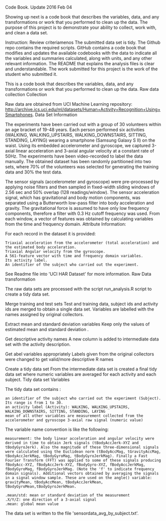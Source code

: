 Code Book.  Update 2016 Feb 04

Showing up next is a code book that describes the variables, data, and any transformations or work that you performed to clean up the data. The purpose of this project is to demonstrate your ability to collect, work with, and clean a data set.

Instruction:
Review criteriamenos 
The submitted data set is tidy.
The Github repo contains the required scripts.
GitHub contains a code book that modifies and updates the available codebooks with the data to indicate all the variables and summaries calculated, along with units, and any other relevant information.
The README that explains the analysis files is clear and understandable.
The work submitted for this project is the work of the student who submitted it.

This is a code book that describes the variables, data, and any transformations or work that you performed to clean up the data.
Raw data collection
Collection

Raw data are obtained from UCI Machine Learning repository: http://archive.ics.uci.edu/ml/datasets/Human+Activity+Recognition+Using+Smartphones.
Data Set Information

The experiments have been carried out with a group of 30 volunteers within an age bracket of 19-48 years. Each person performed six activities (WALKING, WALKING_UPSTAIRS, WALKING_DOWNSTAIRS, SITTING, STANDING, LAYING) wearing a smartphone (Samsung Galaxy S II) on the waist. Using its embedded accelerometer and gyroscope, we captured 3-axial linear acceleration and 3-axial angular velocity at a constant rate of 50Hz. The experiments have been video-recorded to label the data manually. The obtained dataset has been randomly partitioned into two sets, where 70% of the volunteers was selected for generating the training data and 30% the test data.

The sensor signals (accelerometer and gyroscope) were pre-processed by applying noise filters and then sampled in fixed-width sliding windows of 2.56 sec and 50% overlap (128 readings/window). The sensor acceleration signal, which has gravitational and body motion components, was separated using a Butterworth low-pass filter into body acceleration and gravity. The gravitational force is assumed to have only low frequency components, therefore a filter with 0.3 Hz cutoff frequency was used. From each window, a vector of features was obtained by calculating variables from the time and frequency domain.
Attribute Information:

For each record in the dataset it is provided:

    Triaxial acceleration from the accelerometer (total acceleration) and the estimated body acceleration.
    Triaxial Angular velocity from the gyroscope.
    A 561-feature vector with time and frequency domain variables.
    Its activity label.
    An identifier of the subject who carried out the experiment.

See Readme file into 'UCI HAR Dataset' for more information.
Raw Data transformation

The raw data sets are processed with the script run_analysis.R script to create a tidy data set.

Merge training and test sets Test and training data, subject ids and activity ids are merged to obtain a single data set. Variables are labelled with the names assigned by original collectors.

Extract mean and standard deviation variables Keep only the values of estimated mean and standard deviation .

Get descriptive activity names A new column is added to intermediate data set with the activity description.

Get abel variables appropriately Labels given from the original collectors were changed to get valid/more descriptive R names

Create a tidy data set From the intermediate data set is created a final tidy data set where numeric variables are averaged for each activity and each subject.
Tidy data set
Variables

The tidy data set contains :

    an identifier of the subject who carried out the experiment (Subject). Its range is from 1 to 30.
    an activity label (Activity): WALKING, WALKING_UPSTAIRS, WALKING_DOWNSTAIRS, SITTING, STANDING, LAYING
    mean of all other variables are measurement collected from the accelerometer and gyroscope 3-axial raw signal (numeric value)

The variable name convention is like the following:

    measurement: the body linear acceleration and angular velocity were derived in time to obtain Jerk signals (tBodyAccJerk-XYZ and tBodyGyroJerk). Also the magnitude of these three-dimensional signals were calculated using the Euclidean norm (tBodyAccMag, tGravityAccMag, tBodyAccJerkMag, tBodyGyroMag, tBodyGyroJerkMag). Finally a Fast Fourier Transform (FFT) was applied to some of these signals producing fBodyAcc-XYZ, fBodyAccJerk-XYZ, fBodyGyro-XYZ, fBodyAccJerkMag, fBodyGyroMag, fBodyGyroJerkMag. (Note the 'f' to indicate frequency domain signals). Additional vectors obtained by averaging the signals in a signal window sample. These are used on the angle() variable: gravityMean, tBodyAccMean, tBodyAccJerkMean, tBodyGyroMean,tBodyGyroJerkMean.

    .mean/std: mean or standard deviation of the measurement
    .X/Y/Z: one direction of a 3-axial signal
    .mean: global mean value

The data set is written to the file 'sensordata_avg_by_subject.txt'.